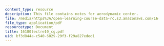 ```yaml
---
content_type: resource
description: This file contains notes for aerodynamic center.
file: /media/https%3A/open-learning-course-data-rc.s3.amazonaws.com/16-100-aerodynamics-fall-2005/bf3d844ac540602929f3f29a827eded1_16100lectre10_cg.pdf
file_type: application/pdf
resourcetype: Document
title: 16100lectre10_cg.pdf
uid: bf3d844a-c540-6029-29f3-f29a827eded1
---
```

